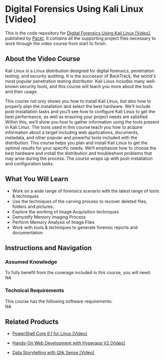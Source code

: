 # Digital Forensics Using Kali Linux [Video]
This is the code repository for [Digital Forensics Using Kali Linux [Video]](https://www.packtpub.com/networking-and-servers/digital-forensics-using-kali-linux-video?utm_source=github&utm_medium=repository&utm_campaign=9781838829384), published by [Packt](https://www.packtpub.com/?utm_source=github). It contains all the supporting project files necessary to work through the video course from start to finish.
## About the Video Course
Kali Linux is a Linux distribution designed for digital forensics, penetration testing, and security auditing. It is the successor of BackTrack, the world's most popular penetration testing distributor. Kali Linux includes many well-known security tools, and this course will teach you more about the tools and their usage. 

This course not only shows you how to install Kali Linux, but also how to properly plan the installation and select the best hardware. We’ll include post-installation tasks and you’ll see how to configure Kali Linux to get the best performance, as well as ensuring your project needs are satisfied. Within this, we’ll show you how to gather information using the tools present in Kali Linux. 
The tools used in this course teach you how to acquire information about a target including web applications, documents, metadata, and other popular and powerful tools included with the distribution. This course helps you plan and install Kali Linux to get the optimal results for your specific needs. We’ll emphasize how to choose the best hardware and install the distribution and troubleshoot problems that may arise during the process. 
The course wraps up with post-installation and configuration tasks. 

<H2>What You Will Learn</H2>
<DIV class=book-info-will-learn-text>
<UL>
<LI>Work on a wide range of forensics scenario with the latest range of tools &amp; techniques 
<LI>Use the techniques of the carving process to recover deleted files, folders and pictures. 
<LI>Explore the working of Image Acquisition techniques 
<LI>Demystify Memory Imaging Process 
<LI>Perform Memory Analysis of Image Files 
<LI>Work with tools &amp; techniques to generate forensic reports and documentation </LI></UL></DIV>

## Instructions and Navigation
### Assumed Knowledge
To fully benefit from the coverage included in this course, you will need:<br/>
NA
### Technical Requirements
This course has the following software requirements:<br/>
NA

## Related Products
* [PowerShell Core 6.1 for Linux [Video]]()

* [Hands-On Web Development with Hyperapp V2 [Video]]()

* [Data Storytelling with Qlik Sense [Video]]()

